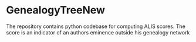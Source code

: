 # GenealogyTreeNew
The repository contains python codebase for computing ALIS scores. The score is an indicator of an authors eminence outside his genealogy network
